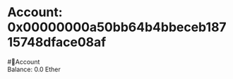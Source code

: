 
Account: 0x00000000a50bb64b4bbeceb18715748dface08af
===================================================
  
#📜Account  
Balance: 0.0 Ether
